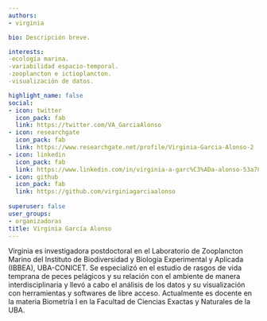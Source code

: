 ```yaml
---
authors:
- virginia

bio: Descripción breve. 

interests:
-ecología marina.
-variabilidad espacio-temporal.
-zooplancton e ictioplancton.
-visualización de datos.

highlight_name: false
social:
- icon: twitter
  icon_pack: fab
  link: https://twitter.com/VA_GarciaAlonso
- icon: researchgate
  icon_pack: fab
  link: https://www.researchgate.net/profile/Virginia-Garcia-Alonso-2
- icon: linkedin
  icon_pack: fab
  link: https://www.linkedin.com/in/virginia-a-garc%C3%ADa-alonso-53a78899/
- icon: github
  icon_pack: fab
  link: https://github.com/virginiagarciaalonso
  
superuser: false
user_groups: 
- organizadoras
title: Virginia García Alonso
---
```


Virginia es investigadora postdoctoral en el Laboratorio de Zooplancton Marino del Instituto de Biodiversidad y Biología Experimental y Aplicada (IBBEA), UBA-CONICET. Se especializó en el estudio de rasgos de vida temprana de peces pelágicos y su relación con el ambiente de manera interdisciplinaria y llevó a cabo el análisis de los datos y su visualización con herramientas y softwares de libre acceso. Actualmente es docente en la materia Biometría I en la Facultad de Ciencias Exactas y Naturales de la UBA. 

